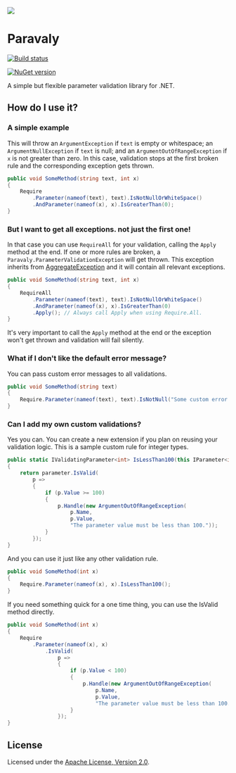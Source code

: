 ![](https://raw.github.com/jlbarreda/Paravaly/master/ParavalyIcon.png)
# Paravaly

[![Build status](https://ci.appveyor.com/api/projects/status/elwd4rq970vk9l6r?svg=true)](https://ci.appveyor.com/project/jlbarreda/paravaly)

[![NuGet version](https://badge.fury.io/nu/Paravaly.svg)](https://badge.fury.io/nu/Paravaly)

A simple but flexible parameter validation library for .NET.
## How do I use it?
### A simple example
This will throw an `ArgumentException` if `text` is empty or whitespace; an `ArgumentNullException` if
`text` is null; and an `ArgumentOutOfRangeException` if `x` is not greater than zero. In this case,
validation stops at the first broken rule and the corresponding exception gets thrown.
```csharp
public void SomeMethod(string text, int x)
{
    Require
        .Parameter(nameof(text), text).IsNotNullOrWhiteSpace()
        .AndParameter(nameof(x), x).IsGreaterThan(0);
}
```
### But I want to get all exceptions. not just the first one!
In that case you can use `RequireAll` for your validation, calling the `Apply` method at the end.
If one or more rules are broken, a `Paravaly.ParameterValidationException` will get thrown. This
exception inherits from  [AggregateException](https://msdn.microsoft.com/en-us/library/system.aggregateexception.aspx)
and it will contain all relevant exceptions.
```csharp
public void SomeMethod(string text, int x)
{
    RequireAll
        .Parameter(nameof(text), text).IsNotNullOrWhiteSpace()
        .AndParameter(nameof(x), x).IsGreaterThan(0)
        .Apply(); // Always call Apply when using Require.All.
}
```
It's very important to call the `Apply` method at the end or the exception won't get thrown and validation
will fail silently.
### What if I don't like the default error message?
You can pass custom error messages to all validations.
```csharp
public void SomeMethod(string text)
{
    Require.Parameter(nameof(text), text).IsNotNull("Some custom error message.");
}
```
### Can I add my own custom validations?
Yes you can. You can create a new extension if you plan on reusing your validation logic. This is
a sample custom rule for integer types.
```csharp
public static IValidatingParameter<int> IsLessThan100(this IParameter<int> parameter)
{
    return parameter.IsValid(
        p =>
        {
            if (p.Value >= 100)
            {
                p.Handle(new ArgumentOutOfRangeException(
                    p.Name,
                    p.Value,
                    "The parameter value must be less than 100."));
            }
        });
}
```
And you can use it just like any other validation rule.
```csharp
public void SomeMethod(int x)
{
    Require.Parameter(nameof(x), x).IsLessThan100();
}
```
If you need something quick for a one time thing, you can use the IsValid method directly.
```csharp
public void SomeMethod(int x)
{
    Require
        .Parameter(nameof(x), x)
            .IsValid(
                p =>
                {
                    if (p.Value < 100)
                    {
                        p.Handle(new ArgumentOutOfRangeException(
                            p.Name,
                            p.Value,
                            "The parameter value must be less than 100."));
                    }
                });
}
```
## License
Licensed under the [Apache License, Version 2.0](https://opensource.org/licenses/Apache-2.0).
